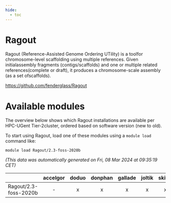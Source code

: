 ```yaml
---
hide:
  - toc
---
```


Ragout
======


Ragout (Reference-Assisted Genome Ordering UTility) is a toolfor chromosome-level scaffolding using multiple references. Given initialassembly fragments (contigs/scaffolds) and one or multiple related references(complete or draft), it produces a chromosome-scale assembly (as a set ofscaffolds).

https://github.com/fenderglass/Ragout
# Available modules


The overview below shows which Ragout installations are available per HPC-UGent Tier-2cluster, ordered based on software version (new to old).

To start using Ragout, load one of these modules using a `module load` command like:

```shell
module load Ragout/2.3-foss-2020b
```

*(This data was automatically generated on Fri, 08 Mar 2024 at 09:35:19 CET)*  

| |accelgor|doduo|donphan|gallade|joltik|skitty|
| :---: | :---: | :---: | :---: | :---: | :---: | :---: |
|Ragout/2.3-foss-2020b|-|x|x|x|x|x|
